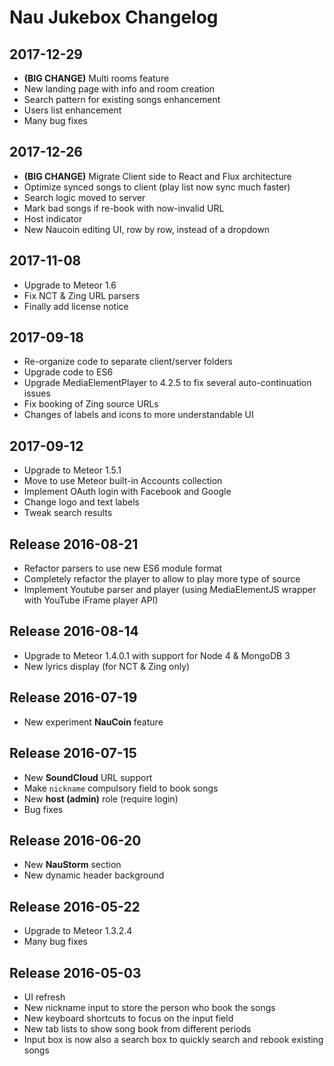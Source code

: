 # Nau Jukebox Changelog

## 2017-12-29

* **(BIG CHANGE)** Multi rooms feature
* New landing page with info and room creation
* Search pattern for existing songs enhancement
* Users list enhancement
* Many bug fixes

## 2017-12-26

* **(BIG CHANGE)** Migrate Client side to React and Flux architecture
* Optimize synced songs to client (play list now sync much faster)
* Search logic moved to server
* Mark bad songs if re-book with now-invalid URL
* Host indicator
* New Naucoin editing UI, row by row, instead of a dropdown

## 2017-11-08

* Upgrade to Meteor 1.6
* Fix NCT & Zing URL parsers
* Finally add license notice

## 2017-09-18

* Re-organize code to separate client/server folders
* Upgrade code to ES6
* Upgrade MediaElementPlayer to 4.2.5 to fix several auto-continuation issues
* Fix booking of Zing source URLs
* Changes of labels and icons to more understandable UI

## 2017-09-12

* Upgrade to Meteor 1.5.1
* Move to use Meteor built-in Accounts collection
* Implement OAuth login with Facebook and Google
* Change logo and text labels
* Tweak search results

## Release 2016-08-21

* Refactor parsers to use new ES6 module format
* Completely refactor the player to allow to play more type of source
* Implement Youtube parser and player (using MediaElementJS wrapper with YouTube iFrame player API)

## Release 2016-08-14

* Upgrade to Meteor 1.4.0.1 with support for Node 4 & MongoDB 3
* New lyrics display (for NCT & Zing only)

## Release 2016-07-19

* New experiment **NauCoin** feature

## Release 2016-07-15

* New **SoundCloud** URL support
* Make `nickname` compulsory field to book songs
* New **host (admin)** role (require login)
* Bug fixes

## Release 2016-06-20

* New **NauStorm** section
* New dynamic header background

## Release 2016-05-22

* Upgrade to Meteor 1.3.2.4
* Many bug fixes

## Release 2016-05-03

* UI refresh
* New nickname input to store the person who book the songs
* New keyboard shortcuts to focus on the input field
* New tab lists to show song book from different periods
* Input box is now also a search box to quickly search and rebook existing songs
